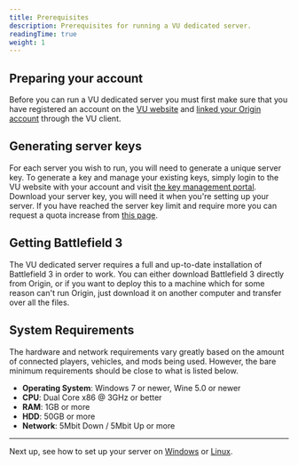 ```yaml
---
title: Prerequisites
description: Prerequisites for running a VU dedicated server.
readingTime: true
weight: 1
---
```


## Preparing your account

Before you can run a VU dedicated server you must first make sure that you have registered an account on the [VU website](https://veniceunleashed.net) and [linked your Origin account](/general/playing/#creating-an-account-and-linking-your-origin-account) through the VU client. 


## Generating server keys 
For each server you wish to run, you will need to generate a unique server key. To generate a key and manage your existing keys, simply login to the VU website with your account and visit [the key management portal](https://veniceunleashed.net/keys). Download your server key, you will need it when you're setting up your server. If you have reached the server key limit and require more you can request a quota increase from [this page](https://veniceunleashed.net/key-quota).

## Getting Battlefield 3

The VU dedicated server requires a full and up-to-date installation of Battlefield 3 in order to work. You can either download Battlefield 3 directly from Origin, or if you want to deploy this to a machine which for some reason can't run Origin, just download it on another computer and transfer over all the files.

## System Requirements

The hardware and network requirements vary greatly based on the amount of connected players, vehicles, and mods being used. However, the bare minimum requirements should be close to what is listed below.

- **Operating System**: Windows 7 or newer, Wine 5.0 or newer
- **CPU**: Dual Core x86 @ 3GHz or better
- **RAM**: 1GB or more
- **HDD**: 50GB or more
- **Network**: 5Mbit Down / 5Mbit Up or more

---

Next up, see how to set up your server on [Windows](/hosting/setup-win) or [Linux](/hosting/setup-linux).